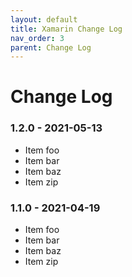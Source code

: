 ```yaml
---
layout: default
title: Xamarin Change Log
nav_order: 3
parent: Change Log
---
```


# Change Log

### 1.2.0 - 2021-05-13

*   Item foo
*   Item bar
*   Item baz
*   Item zip

### 1.1.0 - 2021-04-19

*   Item foo
*   Item bar
*   Item baz
*   Item zip